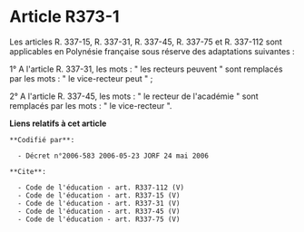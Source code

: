 # Article R373-1

Les articles R. 337-15, R. 337-31, R. 337-45, R. 337-75 et R. 337-112 sont applicables en Polynésie française sous réserve
des adaptations suivantes : 

1° A l'article R. 337-31, les mots : " les recteurs peuvent " sont remplacés par les mots : " le vice-recteur peut " ; 

2° A l'article R. 337-45, les mots : " le recteur de l'académie " sont remplacés par les mots : " le vice-recteur ".

**Liens relatifs à cet article**

	**Codifié par**:

	  - Décret n°2006-583 2006-05-23 JORF 24 mai 2006

	**Cite**:

	  - Code de l'éducation - art. R337-112 (V)
	  - Code de l'éducation - art. R337-15 (V)
	  - Code de l'éducation - art. R337-31 (V)
	  - Code de l'éducation - art. R337-45 (V)
	  - Code de l'éducation - art. R337-75 (V)
